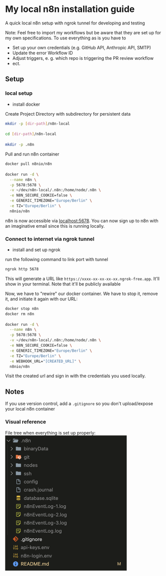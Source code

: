 # My local n8n installation guide

A quick local n8n setup with ngrok tunnel for developing and testing

Note: Feel free to import my workflows but be aware that they are set up for my own specifications. To use everything as is you have to

- Set up your own credentials (e.g. GitHub API, Anthropic API, SMTP)
- Update the error Workflow ID
- Adjust triggers, e. g. which repo is triggering the PR review workflow
- ect.

## Setup

### local setup

- install docker

Create Project Directory with subdirectory for persistent data

```sh
mkdir -p [dir-path]/n8n-local

cd [dir-path]/n8n-local

mkdir -p .n8n
```

Pull and run n8n container

```sh
docker pull n8nio/n8n

docker run -d \
  --name n8n \
  -p 5678:5678 \
  -v ~/dev/n8n-local/.n8n:/home/node/.n8n \
  -e N8N_SECURE_COOKIE=false \
  -e GENERIC_TIMEZONE="Europe/Berlin" \
  -e TZ="Europe/Berlin" \
  n8nio/n8n
```

n8n is now accessible via [localhost:5678](http://localhost:5678). You can now sign up to n8n with an imaginative email since this is running locally.

### Connect to internet via ngrok tunnel

- install and set up ngrok

run the following command to link port with tunnel

```sh
ngrok http 5678
```

This will generate a URL like `https://xxxx-xx-xx-xx-xx.ngrok-free.app`. It'll show in your terminal. Note that it'll be publicly available

Now, we have to "rewire" our docker container. We have to stop it, remove it, and initiate it again with our URL:

```sh
docker stop n8n
docker rm n8n

docker run -d \
  --name n8n \
  -p 5678:5678 \
  -v ~/dev/n8n-local/.n8n:/home/node/.n8n \
  -e N8N_SECURE_COOKIE=false \
  -e GENERIC_TIMEZONE="Europe/Berlin" \
  -e TZ="Europe/Berlin" \
  -e WEBHOOK_URL="[CREATED_URL]" \
  n8nio/n8n
```

Visit the created url and sign in with the credentials you used locally.

## Notes

If you use version control, add a `.gitignore` so you don't upload/expose your local n8n container

### Visual reference

File tree when everything is set up properly:
![visual reference of file tree when everything is installed properly](docs/img/screenshot-file-tree.png 'File Tree')
